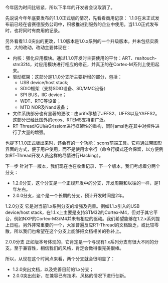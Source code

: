 今年因为时间比较紧，所以下半年的开发者会议取消了。

先说说今年年底要发布的1.1.0正式版的情况，先看看商用记录：
1.1.0在未正式发布前已经在睿赛德服务公司中，积极推进到服务的企业中使用。当1.1.0正式发布时，也将同时有商用的记录。

另外看看1.1.0突出的更改，1.1.0版本是1.0.x系列的一个升级版本，并未包括实质性、大的改动，改动主要体现在：

- 内核：强化应用模块。通过1.1.0开发时主要使用的平台：ART、realtouch-stm32f4，对应用模块进行相应的修正，并真正的在Cortex-M系列上使用起来。
- 驱动框架：这部分是1.1.0分支所主要新增的部分，包括：
  - USB device/host stack;
  - SDIO框架（支持SDIO设备、SD/MMC设备）
  - SPI BUS，IIC device；
  - WDT、RTC等设备；
  - MTD NOR及Nand设备；
- 文件系统部分也有显著的更改：由prife移植了JFFS2、UFFS以及YAFFS2。这部分已经比国外的ecos、RTEMS支持更广泛。
- RT-Thread/GUI由Grissiom进行框架性的重构，同时amsl也在其中对控件进行了大量的增强。

也提下1.1.0正式版出来时，还会有的一个功能：scons前端工具。它将通过带图形界面的方式，便于用户使用，而不是使用命令行（命令行模式还会保留，以方便例如RT-Thread开发人员这样的尽情进行Hacking）。

下一步
针对下一版本，我们现在也在收集记录，下一个版本，我们考虑着分两个分支：

- 1.2.0分支，这个分支是一个正规开发中的分支，开发周期和以往的一样，是1年左右。
- 2.0.0分支，这个是一个长期的分支，预计开发时间是2年。

1.2.0分支
它是对当前1.x系列分支的增强及完善。例如1.1.x引入的USB device/host stack，在1.1.x上主要是支持STM32的Cortex-M4，但对于其它平台，例如NXP的Cortex-M3/M4并未有相应的驱动。我们希望能够在1.2.x系列提上日程。另外非常重要的一个，大家普遍反应RT-Thread的文档缺乏，或比较零散，所以我们也希望在这个分支上能够把文档相关的弥补上。

2.0.0分支
正如版本号体现的，它肯定是一个与现有1.x系列分支有很大不同的分支。至于兼容性，相信我们的风格，肯定会做得很完美很棒。

所以，从现在这个时间点来看，两个分支就会很明显了：

- 1.2.0突出文档，以及完善目前的1.x分支；
- 2.0.0突出创新，在兼容已有技术、风格的情况下进行创新。

